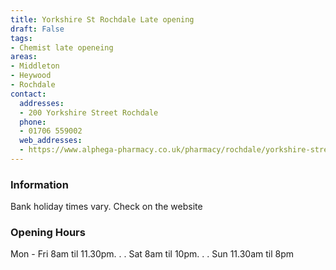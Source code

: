 ```yaml
---
title: Yorkshire St Rochdale Late opening
draft: False
tags:
- Chemist late openeing
areas:
- Middleton
- Heywood
- Rochdale
contact:
  addresses:
  - 200 Yorkshire Street Rochdale
  phone:
  - 01706 559002
  web_addresses:
  - https://www.alphega-pharmacy.co.uk/pharmacy/rochdale/yorkshire-street-pharmacy
---
```


### Information
Bank holiday times vary. Check on the website

### Opening Hours
Mon - Fri 8am til 11.30pm. . .
Sat 8am til 10pm. . .
Sun 11.30am til 8pm
